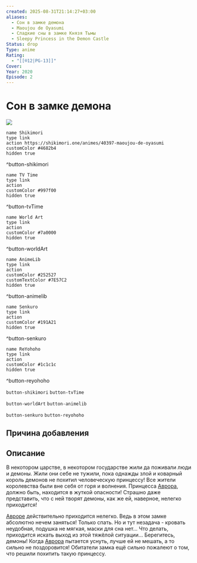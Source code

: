 ```yaml
---
created: 2025-08-31T21:14:27+03:00
aliases:
  - Сон в замке демона
  - Maoujou de Oyasumi
  - Сладкие сны в замке Князя Тьмы
  - Sleepy Princess in the Demon Castle
Status: drop
Type: anime
Rating:
  - "[[®️12|PG-13]]"
Cover:
Year: 2020
Episode: 2
---
```


# Сон в замке демона

![](https://shikimori.one/uploads/poster/animes/40397/ae9e67837cea0b4935e0034d54c219aa.jpeg)

```button
name Shikimori
type link
action https://shikimori.one/animes/40397-maoujou-de-oyasumi
customColor #4682b4
hidden true
```
^button-shikimori

```button
name TV Time
type link
action 
customColor #997f00
hidden true
```
^button-tvTime

```button
name World Art
type link
action 
customColor #7a0000
hidden true
```
^button-worldArt

```button
name AnimeLib
type link
action 
customColor #252527
customTextColor #7E57C2
hidden true
```
^button-animelib

```button
name Senkuro
type link
action 
customColor #191A21
hidden true
```
^button-senkuro

```button
name ReYohoho
type link
action 
customColor #1c1c1c
hidden true
```
^button-reyohoho



`button-shikimori` `button-tvTime`

`button-worldArt` `button-animelib`

`button-senkuro` `button-reyohoho`



## Причина добавления




## Описание

В некотором царстве, в некотором государстве жили да поживали люди и демоны. Жили они себе не тужили, пока однажды злой и коварный король демонов не похитил человеческую принцессу! Все жители королевства были вне себя от горя и волнения. Принцесса [Аврора](https://shikimori.one/characters/144908-aurora-suya-rhys-kaymin), должно быть, находится в жуткой опасности! Страшно даже представить, что с ней творят демоны, как же ей, наверное, нелегко приходится!

[Авроре](https://shikimori.one/characters/144908-aurora-suya-rhys-kaymin) действительно приходится нелегко. Ведь в этом замке абсолютно нечем заняться! Только спать. Но и тут незадача - кровать неудобная, подушка не мягкая, маски для сна нет... Что делать, приходится искать выход из этой тяжёлой ситуации... Берегитесь, демоны! Когда [Аврора](https://shikimori.one/characters/144908-aurora-suya-rhys-kaymin) пытается уснуть, лучше ей не мешать, а то сильно не поздоровится! Обитатели замка ещё сильно пожалеют о том, что решили похитить такую принцессу.

